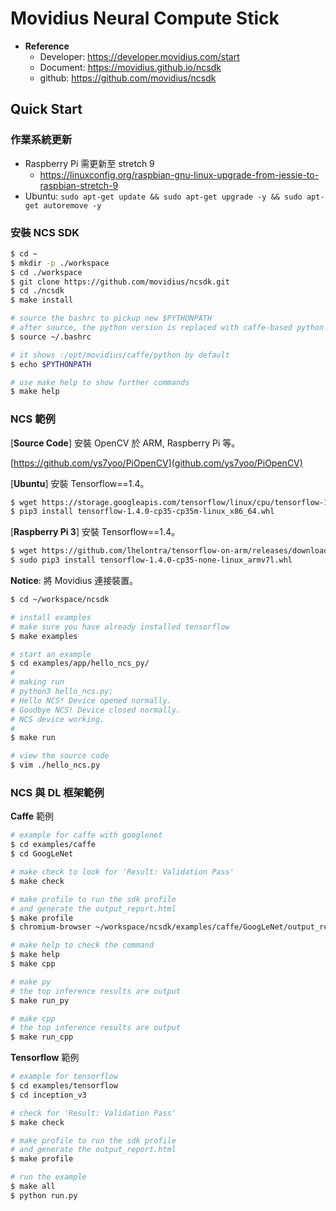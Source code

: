 # Movidius Neural Compute Stick







*   **Reference**
    *   Developer: https://developer.movidius.com/start
    *   Document: https://movidius.github.io/ncsdk
    *   github: https://github.com/movidius/ncsdk





## Quick Start



### 作業系統更新



*   Raspberry Pi  需更新至 stretch 9
    *   https://linuxconfig.org/raspbian-gnu-linux-upgrade-from-jessie-to-raspbian-stretch-9
*   Ubuntu: `sudo apt-get update && sudo apt-get upgrade -y && sudo apt-get autoremove -y`




### 安裝 NCS SDK

```bash
$ cd ~
$ mkdir -p ./workspace
$ cd ./workspace
$ git clone https://github.com/movidius/ncsdk.git
$ cd ./ncsdk
$ make install

# source the bashrc to pickup new $PYTHONPATH
# after source, the python version is replaced with caffe-based python
$ source ~/.bashrc

# it shows :/opt/movidius/caffe/python by default
$ echo $PYTHONPATH

# use make help to show further commands
$ make help
```



### NCS 範例



[**Source Code**] 安裝 OpenCV 於 ARM, Raspberry Pi 等。

[https://github.com/ys7yoo/PiOpenCV](github.com/ys7yoo/PiOpenCV)



[**Ubuntu**] 安裝 Tensorflow==1.4。

```bash
$ wget https://storage.googleapis.com/tensorflow/linux/cpu/tensorflow-1.4.0-cp35-cp35m-linux_x86_64.whl
$ pip3 install tensorflow-1.4.0-cp35-cp35m-linux_x86_64.whl
```



[**Raspberry Pi 3**] 安裝 Tensorflow==1.4。

```bash
$ wget https://github.com/lhelontra/tensorflow-on-arm/releases/download/v1.4.0/tensorflow-1.4.0-cp35-none-linux_armv7l.whl
$ sudo pip3 install tensorflow-1.4.0-cp35-none-linux_armv7l.whl
```



**Notice**: 將 Movidius 連接裝置。

```bash
$ cd ~/workspace/ncsdk

# install examples
# make sure you have already installed tensorflow
$ make examples

# start an example
$ cd examples/app/hello_ncs_py/
# 
# making run
# python3 hello_ncs.py;
# Hello NCS! Device opened normally.
# Goodbye NCS! Device closed normally.
# NCS device working.
#
$ make run

# view the source code
$ vim ./hello_ncs.py
```



### NCS 與 DL 框架範例



**Caffe** 範例

```bash
# example for caffe with googlenet
$ cd examples/caffe
$ cd GoogLeNet

# make check to look for 'Result: Validation Pass'
$ make check

# make profile to run the sdk profile
# and generate the output_report.html
$ make profile
$ chromium-browser ~/workspace/ncsdk/examples/caffe/GoogLeNet/output_report.html

# make help to check the command
$ make help
$ make cpp

# make py
# the top inference results are output
$ make run_py

# make cpp
# the top inference results are output
$ make run_cpp
```



**Tensorflow** 範例

```bash
# example for tensorflow
$ cd examples/tensorflow
$ cd inception_v3

# check for 'Result: Validation Pass'
$ make check

# make profile to run the sdk profile
# and generate the output_report.html
$ make profile

# run the example
$ make all
$ python run.py
```















